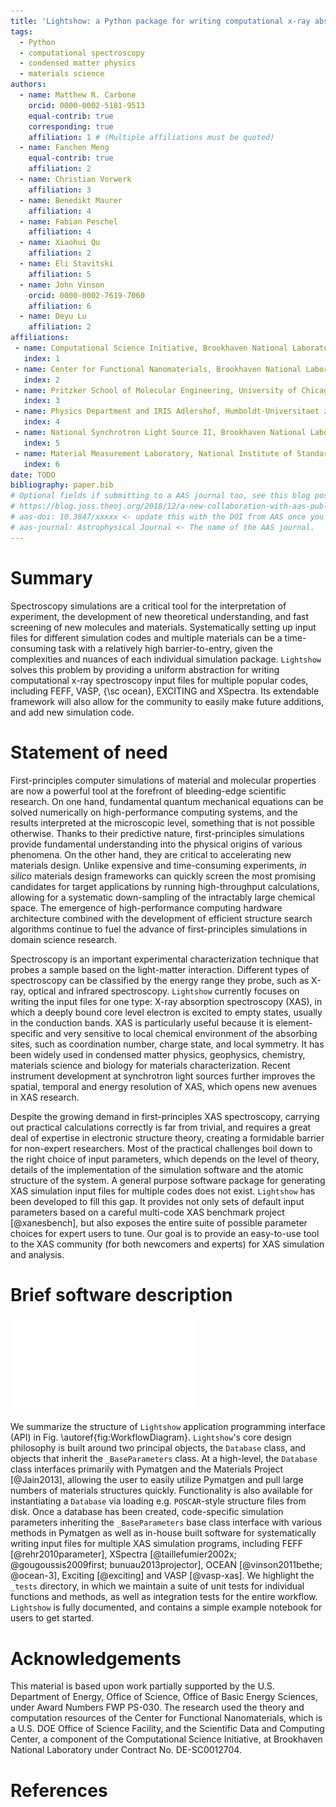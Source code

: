```yaml
---
title: 'Lightshow: a Python package for writing computational x-ray absorption spectroscopy input files'
tags:
  - Python
  - computational spectroscopy
  - condensed matter physics
  - materials science
authors:
  - name: Matthew R. Carbone
    orcid: 0000-0002-5181-9513
    equal-contrib: true
    corresponding: true
    affiliation: 1 # (Multiple affiliations must be quoted)
  - name: Fanchen Meng
    equal-contrib: true
    affiliation: 2
  - name: Christian Vorwerk
    affiliation: 3
  - name: Benedikt Maurer
    affiliation: 4
  - name: Fabian Peschel
    affiliation: 4
  - name: Xiaohui Qu
    affiliation: 2
  - name: Eli Stavitski
    affiliation: 5
  - name: John Vinson
    orcid: 0000-0002-7619-7060
    affiliation: 6
  - name: Deyu Lu
    affiliation: 2
affiliations:
 - name: Computational Science Initiative, Brookhaven National Laboratory, Upton, New York 11973, United States
   index: 1
 - name: Center for Functional Nanomaterials, Brookhaven National Laboratory, Upton, New York 11973, United States
   index: 2
 - name: Pritzker School of Molecular Engineering, University of Chicago, Chicago, IL 60637, United States
   index: 3
 - name: Physics Department and IRIS Adlershof, Humboldt-Universitaet zu Berlin, D-12489 Berlin, Germany
   index: 4
 - name: National Synchrotron Light Source II, Brookhaven National Laboratory, Upton, New York 11973, United States
   index: 5
 - name: Material Measurement Laboratory, National Institute of Standards and Technology, Gaithersburg, Maryland 20899, United States
   index: 6
date: TODO
bibliography: paper.bib
# Optional fields if submitting to a AAS journal too, see this blog post:
# https://blog.joss.theoj.org/2018/12/a-new-collaboration-with-aas-publishing
# aas-doi: 10.3847/xxxxx <- update this with the DOI from AAS once you know it.
# aas-journal: Astrophysical Journal <- The name of the AAS journal.
---
```


# Summary

Spectroscopy simulations are a critical tool for the interpretation of experiment, the development of new theoretical understanding, and fast screening of new molecules and materials. Systematically setting up input files for different simulation codes and multiple materials can be a time-consuming task with a relatively high barrier-to-entry, given the complexities and nuances of each individual simulation package. `Lightshow` solves this problem by providing a uniform abstraction for writing computational x-ray spectroscopy input files for multiple popular codes, including FEFF, VASP, {\sc ocean}, EXCITING and XSpectra. Its extendable framework will also allow for the community to easily make future additions, and add new simulation code.

# Statement of need

First-principles computer simulations of material and molecular properties are now a powerful tool at the forefront of bleeding-edge scientific research. On one hand, fundamental quantum mechanical equations can be solved numerically on high-performance computing systems, and the results interpreted at the microscopic level, something that is not possible otherwise. Thanks to their predictive nature, first-principles simulations provide fundamental understanding into the physical origins of various phenomena. On the other hand, they are critical to accelerating new materials design. Unlike expensive and time-consuming experiments, _in silico_ materials design frameworks can quickly screen the most promising candidates for target applications by running high-throughput calculations, allowing for a systematic down-sampling of the intractably large chemical space. The emergence of high-performance computing hardware architecture combined with the development of efficient structure search algorithms continue to fuel the advance of first-principles simulations in domain science research.

Spectroscopy is an important experimental characterization technique that probes a sample based on the light-matter interaction. Different types of spectroscopy can be classified by the energy range they probe, such as X-ray, optical and infrared spectroscopy. `Lightshow` currently focuses on writing the input files for one type: X-ray absorption spectroscopy (XAS), in which a deeply bound core level electron is excited to empty states, usually in the conduction bands. XAS is particularly useful because it is element-specific and very sensitive to local chemical environment of the absorbing sites, such as coordination number, charge state, and local symmetry. It has been widely used in condensed matter physics, geophysics, chemistry, materials science and biology for materials characterization. Recent instrument development at synchrotron light sources further improves the spatial, temporal and energy resolution of XAS, which opens new avenues in XAS research.

Despite the growing demand in first-principles XAS spectroscopy, carrying out practical calculations correctly is far from trivial, and requires a great deal of expertise in electronic structure theory, creating a formidable barrier for non-expert researchers. Most of the practical challenges boil down to the right choice of input parameters, which depends on the level of theory, details of the implementation of the simulation software and the atomic structure of the system. A general purpose software package for generating XAS simulation input files for multiple codes does not exist. `Lightshow` has been developed to fill this gap. It provides not only sets of default input parameters based on a careful multi-code XAS benchmark project [@xanesbench], but also exposes the entire suite of possible parameter choices for expert users to tune. Our goal is to provide an easy-to-use tool to the XAS community (for both newcomers and experts) for XAS simulation and analysis.

# Brief software description

![Graphical representation of the organization of the `Lightshow` repository.\label{fig:WorkflowDiagram}](figures/Lightshow_Workflow_Diagram.pdf)

We summarize the structure of `Lightshow` application programming interface (API) in Fig. \autoref{fig:WorkflowDiagram}. `Lightshow`'s core design philosophy is built around two principal objects, the `Database` class, and objects that inherit the `_BaseParameters` class. At a high-level, the `Database` class interfaces primarily with Pymatgen and the Materials Project [@Jain2013], allowing the user to easily utilize Pymatgen and pull large numbers of materials structures quickly. Functionality is also available for instantiating a `Database` via loading e.g. `POSCAR`-style structure files from disk. Once a database has been created, code-specific simulation parameters inheriting the `_BaseParameters` base class interface with various methods in Pymatgen as well as in-house built software for systematically writing input files for multiple XAS simulation programs, including FEFF [@rehr2010parameter], XSpectra [@taillefumier2002x; @gougoussis2009first; bunuau2013projector], OCEAN [@vinson2011bethe; @ocean-3], Exciting [@exciting] and VASP [@vasp-xas]. We highlight the `_tests` directory, in which we maintain a suite of unit tests for individual functions and methods, as well as integration tests for the entire workflow. `Lightshow` is fully documented, and contains a simple example notebook for users to get started.


# Acknowledgements

This material is based upon work partially supported by the U.S. Department of Energy, Office of Science, Office of Basic Energy Sciences, under Award Numbers FWP PS-030. The research used the theory and computation resources of the Center for Functional Nanomaterials, which is a U.S. DOE Office of Science Facility, and the Scientific Data and Computing Center, a component of the Computational Science Initiative, at Brookhaven National Laboratory under Contract No. DE-SC0012704.

# References
